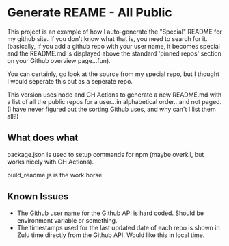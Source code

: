 # Generate REAME - All Public

This project is an example of how I auto-generate the "Special" README for my github site.  If you don't know what that is, you need to search for it.  (basically, if you add a github repo with your user name, it becomes special and the README.md is displayed above the standard 'pinned repos' section on your Github overview page...fun).

You can certainly, go look at the source from my special repo, but I thought I would seperate this out as a seperate repo.

This version uses node and GH Actions to generate a new README.md with a list of all the public repos for
a user...in alphabetical order...and not paged.  (I have never figured out the sorting Github uses, and why can't I list them all?)

## What does what

package.json is used to setup commands for npm (maybe overkil, but works nicely with GH Actions).

build_readme.js is the work horse.


## Known Issues

- The Github user name for the Github API is hard coded.  Should be environment variable or something.
- The timestamps used for the last updated date of each repo is shown in Zulu time directly from the Github API.  Would like this in local time.